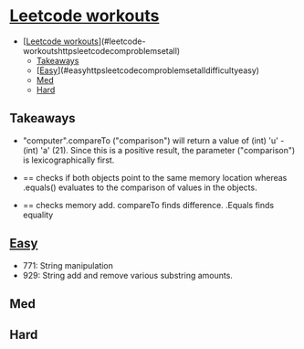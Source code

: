 # [Leetcode workouts](https://leetcode.com/problemset/all)

<!-- TOC depthFrom:1 depthTo:6 withLinks:1 updateOnSave:1 orderedList:0 -->

- [[Leetcode workouts](https://leetcode.com/problemset/all)](#leetcode-workoutshttpsleetcodecomproblemsetall)
	- [Takeaways](#takeaways)
	- [[Easy](https://leetcode.com/problemset/all/?difficulty=Easy)](#easyhttpsleetcodecomproblemsetalldifficultyeasy)
	- [Med](#med)
	- [Hard](#hard)

<!-- /TOC -->

## Takeaways
- "computer".compareTo ("comparison") will return a value of (int) 'u' - (int) 'a' (21). Since this is a positive result, the parameter ("comparison") is lexicographically first.

- == checks if both objects point to the same memory location whereas .equals() evaluates to the comparison of values in the objects.

- == checks memory add. compareTo finds difference. .Equals finds equality


## [Easy](https://leetcode.com/problemset/all/?difficulty=Easy)
- 771: String manipulation
- 929: String add and remove various substring amounts.

## Med

## Hard

